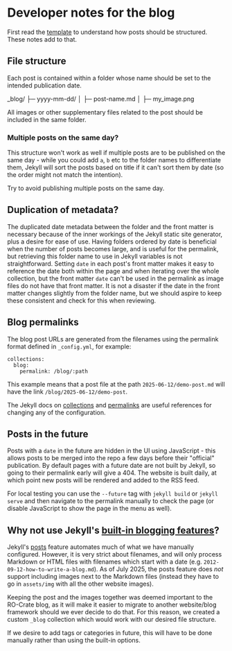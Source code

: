 # Developer notes for the blog

First read the [template](.template.md) to understand how posts should be structured. These notes add to that.

## File structure

Each post is contained within a folder whose name should be set to the intended publication date. 

_blog/
├─ yyyy-mm-dd/
│  ├─ post-name.md
│  ├─ my_image.png

All images or other supplementary files related to the post should be included in the same folder.

### Multiple posts on the same day?

This structure won't work as well if multiple posts are to be published on the same day - while you could add `a`, `b` etc to the folder names to differentiate them, Jekyll will sort the posts based on title if it can't sort them by date (so the order might not match the intention). 

Try to avoid publishing multiple posts on the same day.

## Duplication of metadata?

The duplicated date metadata between the folder and the front matter is necessary because of the inner workings of the Jekyll static site generator, plus a desire for ease of use. Having folders ordered by date is beneficial when the number of posts becomes large, and is useful for the permalink, but retrieving this folder name to use in Jekyll variables is not straightforward. Setting `date` in each post's front matter makes it easy to reference the date both within the page and when iterating over the whole collection, but the front matter `date` can't be used in the permalink as image files do not have that front matter. It is not a disaster if the date in the front matter changes slightly from the folder name, but we should aspire to keep these consistent and check for this when reviewing.

## Blog permalinks

The blog post URLs are generated from the filenames using the permalink format defined in `_config.yml`, for example:

```
collections:
  blog:
    permalink: /blog/:path
```

This example means that a post file at the path `2025-06-12/demo-post.md` will have the link `/blog/2025-06-12/demo-post`.

The Jekyll docs on [collections](https://jekyllrb.com/docs/collections/) and [permalinks](https://jekyllrb.com/docs/permalinks/) are useful references for changing any of the configuration.

## Posts in the future

Posts with a `date` in the future are hidden in the UI using JavaScript - this allows posts to be merged into the repo a few days before their "official" publication. By default pages with a future date are not built by Jekyll, so going to their permalink early will give a 404. The website is built daily, at which point new posts will be rendered and added to the RSS feed.

For local testing you can use the `--future` tag with `jekyll build` or `jekyll serve` and then navigate to the permalink manually to check the page (or disable JavaScript to show the page in the menu as well).

## Why not use Jekyll's [built-in blogging features](https://jekyllrb.com/docs/posts/)?

Jekyll's [posts](https://jekyllrb.com/docs/posts/) feature automates much of what we have manually configured. However, it is very strict about filenames, and will only process Markdown or HTML files with filenames which start with a date (e.g. `2012-09-12-how-to-write-a-blog.md`). As of July 2025, the posts feature does *not* support including images next to the Markdown files (instead they have to go in `assets/img` with all the other website images). 

Keeping the post and the images together was deemed important to the RO-Crate blog, as it will make it easier to migrate to another website/blog framework should we ever decide to do that. For this reason, we created a custom `_blog` collection which would work with our desired file structure.

If we desire to add tags or categories in future, this will have to be done manually rather than using the built-in options.
